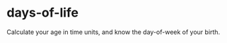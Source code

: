 days-of-life
============

Calculate your age in time units, and know the day-of-week of your birth.
